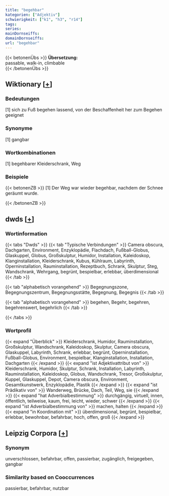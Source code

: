 ```yaml
---
title: "begehbar"
kategorien: ["Adjektiv"]
schwierigkeit: ["k1", "h3", "r14"]
tags:
series:
mainDornseiffs:
domainDornseiffs:
url: "begehbar"
---
```


{{< betonenÜbs >}}
**Übersetzung:**  
passable, walk-in, climbable  
{{< /betonenÜbs >}}

## Wiktionary [[+](https://de.wiktionary.org/wiki/begehbar)]

### Bedeutungen
[1] sich zu Fuß begehen lassend, von der Beschaffenheit her zum Begehen geeignet  

### Synonyme
[1] gangbar  

### Wortkombinationen
[1] begehbarer Kleiderschrank, Weg  

### Beispiele
{{< betonenZB >}}
[1] Der Weg war wieder begehbar, nachdem der Schnee geräumt wurde.  

{{< /betonenZB >}}


## dwds [[+](https://www.dwds.de/wb/begehbar)]

### Wortinformation
{{< tabs "Dwds" >}}
{{< tab "Typische Verbindungen" >}}
Camera obscura, Dachgarten, Environment, Enzyklopädie, Flachdach, Fußball-Globus, Glaskuppel, Globus, Großskulptur, Humidor, Installation, Kaleidoskop, Klanginstallation, Kleiderschrank, Kubus, Kühlraum, Labyrinth, Operninstallation, Rauminstallation, Rezeptbuch, Schrank, Skulptur, Steg, Wandschrank, Wehrgang, begrünt, bespielbar, erlebbar, überdimensional
{{< /tab >}}

{{< tab "alphabetisch vorangehend" >}}
Begegnungszone, Begegnungszentrum, Begegnungsstätte, Begegnung, Begegnis
{{< /tab >}}

{{< tab "alphabetisch vorangehend" >}}
begehen, Begehr, begehren, begehrenswert, begehrlich
{{< /tab >}}

{{< /tabs >}}

### Wortprofil
{{< expand "Überblick" >}} Kleiderschrank, Humidor, Rauminstallation, Großskulptur, Wandschrank, Kaleidoskop, Skulptur, Camera obscura, Glaskuppel, Labyrinth, Schrank, erlebbar, begrünt, Operninstallation, Fußball-Globus, Environment, bespielbar, Klanginstallation, Installation, Dachgarten {{< /expand >}}
{{< expand "ist Adjektivattribut von" >}} Kleiderschrank, Humidor, Skulptur, Schrank, Installation, Labyrinth, Rauminstallation, Kaleidoskop, Globus, Wandschrank, Tresor, Großskulptur, Kuppel, Glaskuppel, Depot, Camera obscura, Environment, Gesamtkunstwerk, Enzyklopädie, Plastik {{< /expand >}}
{{< expand "ist Prädikativ von" >}} Wanderweg, Brücke, Dach, Teil, Weg, sie {{< /expand >}}
{{< expand "hat Adverbialbestimmung" >}} durchgängig, virtuell, innen, öffentlich, teilweise, kaum, frei, leicht, wieder, schwer {{< /expand >}}
{{< expand "ist Adverbialbestimmung von" >}} machen, halten {{< /expand >}}
{{< expand "in Koordination mit" >}} überdimensional, begrünt, bespielbar, erlebbar, bewohnbar, befahrbar, hoch, offen, groß {{< /expand >}}

## Leipzig Corpora [[+](https://corpora.uni-leipzig.de/en/res?word=begehbar&corpusId=deu_newscrawl-public_2018)]


### Synonym
unverschlossen, befahrbar, offen, passierbar, zugänglich, freigegeben, gangbar


### Similarity based on Cooccurrences
passierbar, befahrbar, nutzbar

